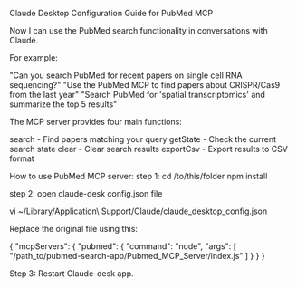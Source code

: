 Claude Desktop Configuration Guide for PubMed MCP

Now I can use the PubMed search functionality in conversations with Claude. 

For example:

"Can you search PubMed for recent papers on single cell RNA sequencing?"
"Use the PubMed MCP to find papers about CRISPR/Cas9 from the last year"
"Search PubMed for 'spatial transcriptomics' and summarize the top 5 results"

The MCP server provides four main functions:

search - Find papers matching your query
getState - Check the current search state
clear - Clear search results
exportCsv - Export results to CSV format


How to use PubMed MCP server:
step 1: 
cd /to/this/folder
npm install

step 2:
open claude-desk config.json file

vi ~/Library/Application\ Support/Claude/claude_desktop_config.json

Replace the original file using this: 

{
  "mcpServers": {
    "pubmed": {
      "command": "node",
      "args": [
        "/path_to/pubmed-search-app/Pubmed_MCP_Server/index.js"
      ]
    }
  }
}

Step 3:
Restart Claude-desk app. 




